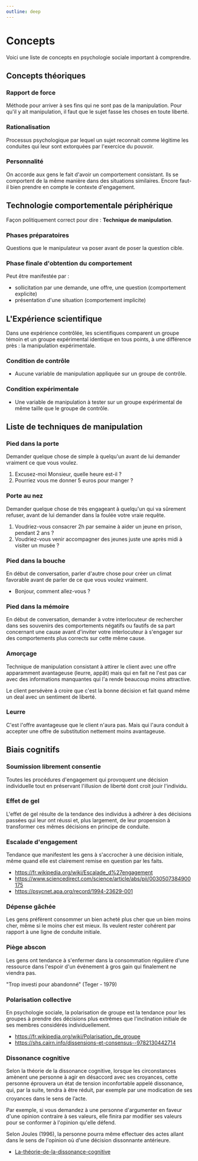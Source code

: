 ```yaml
---
outline: deep
---
```


# Concepts

Voici une liste de concepts en psychologie sociale important à comprendre.

## Concepts théoriques

### Rapport de force

Méthode pour arriver à ses fins qui ne sont pas de la manipulation. Pour qu'il y
ait manipulation, il faut que le sujet fasse les choses en toute liberté.

### Rationalisation

Processus psychologique par lequel un sujet reconnait comme légitime les
conduites qui leur sont extorquées par l'exercice du pouvoir.

### Personnalité

On accorde aux gens le fait d'avoir un comportement consistant. Ils se
comportent de la même manière dans des situations similaires. Encore faut-il
bien prendre en compte le contexte d'engagement.

## Technologie comportementale périphérique

Façon politiquement correct pour dire : **Technique de manipulation**.

### Phases préparatoires

Questions que le manipulateur va poser avant de poser la question cible.

### Phase finale d'obtention du comportement

Peut être manifestée par :

- sollicitation par une demande, une offre, une question (comportement
  explicite)
- présentation d'une situation (comportement implicite)

## L'Expérience scientifique

Dans une expérience contrôlée, les scientifiques comparent un groupe témoin et
un groupe expérimental identique en tous points, à une différence près : la
manipulation expérimentale.

### Condition de contrôle

- Aucune variable de manipulation appliquée sur un groupe de contrôle.

### Condition expérimentale

- Une variable de manipulation à tester sur un groupe expérimental de même
  taille que le groupe de contrôle.

## Liste de techniques de manipulation

### Pied dans la porte

Demander quelque chose de simple à quelqu'un avant de lui demander vraiment ce
que vous voulez.

1. Excusez-moi Monsieur, quelle heure est-il ?
2. Pourriez vous me donner 5 euros pour manger ?

### Porte au nez

Demander quelque chose de très engageant à quelqu'un qui va sûrement refuser,
avant de lui demander dans la foulée votre vraie requête.

1. Voudriez-vous consacrer 2h par semaine à aider un jeune en prison, pendant 2
   ans ?
2. Voudriez-vous venir accompagner des jeunes juste une après midi à visiter un
   musée ?

### Pied dans la bouche

En début de conversation, parler d'autre chose pour créer un climat favorable
avant de parler de ce que vous voulez vraiment.

- Bonjour, comment allez-vous ?

### Pied dans la mémoire

En début de conversation, demander à votre interlocuteur de rechercher dans ses
souvenirs des comportements négatifs ou fautifs de sa part concernant une cause
avant d'inviter votre interlocuteur à s'engager sur des comportements plus
corrects sur cette même cause.

### Amorçage

Technique de manipulation consistant à attirer le client avec une offre
apparamment avantageuse (leurre, appât) mais qui en fait ne l'est pas car avec
des informations manquantes qui l'a rende beaucoup moins attractive.

Le client persévère à croire que c'est la bonne décision et fait quand même un
deal avec un sentiment de liberté.

### Leurre

C'est l'offre avantageuse que le client n'aura pas. Mais qui l'aura conduit à
accepter une offre de substitution nettement moins avantageuse.

## Biais cognitifs

### Soumission librement consentie

Toutes les procédures d'engagement qui provoquent une décision individuelle tout
en préservant l'illusion de liberté dont croit jouir l'individu.

### Effet de gel

L'effet de gel résulte de la tendance des individus à adhérer à des décisions
passées qui leur ont réussi et, plus largement, de leur propension à transformer
ces mêmes décisions en principe de conduite.

### Escalade d'engagement

Tendance que manifestent les gens à s'accrocher à une décision initiale, même
quand elle est clairement remise en question par les faits.

- https://fr.wikipedia.org/wiki/Escalade_d%27engagement
- https://www.sciencedirect.com/science/article/abs/pii/0030507384900175
- https://psycnet.apa.org/record/1994-23629-001

### Dépense gâchée

Les gens préfèrent consommer un bien acheté plus cher que un bien moins cher,
même si le moins cher est mieux. Ils veulent rester cohérent par rapport à une
ligne de conduite initiale.

### Piège abscon

Les gens ont tendance à s'enfermer dans la consommation régulière d'une
ressource dans l'espoir d'un événement à gros gain qui finalement ne viendra
pas.

"Trop investi pour abandonné" (Teger - 1979)

### Polarisation collective

En psychologie sociale, la polarisation de groupe est la tendance pour les
groupes à prendre des décisions plus extrêmes que l'inclination initiale de ses
membres considérés individuellement.

- https://fr.wikipedia.org/wiki/Polarisation_de_groupe
- https://shs.cairn.info/dissensions-et-consensus--9782130442714

### Dissonance cognitive

Selon la théorie de la dissonance cognitive, lorsque les circonstances amènent
une personne à agir en désaccord avec ses croyances, cette personne éprouvera un
état de tension inconfortable appelé dissonance, qui, par la suite, tendra à
être réduit, par exemple par une modication de ses croyances dans le sens de
l’acte.

Par exemple, si vous demandez à une personne d'argumenter en faveur d'une
opinion contraire à ses valeurs, elle finira par modifier ses valeurs pour se
conformer à l'opinion qu'elle défend.

Selon Joules (1996), la personne pourra même effectuer des actes allant dans le
sens de l'opinion où d'une décision dissonnante antérieure.

- [La-théorie-de-la-dissonance-cognitive](https://psychologiescientifique.org/wp-content/uploads/2018/02/Vaidis-et-Halimi-Falkowicz-2007-La-th%C3%A9orie-de-la-dissonance-cognitive-une-th%C3%A9orie.pdf)
